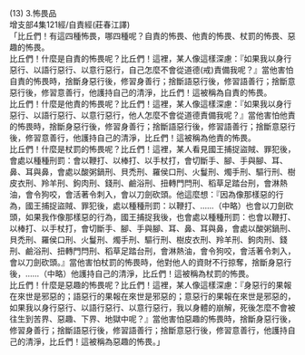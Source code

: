 (13) 3.怖畏品  
增支部4集121經/自責經(莊春江譯)  
「比丘們！有這四種怖畏，哪四種呢？自責的怖畏、他責的怖畏、杖罰的怖畏、惡趣的怖畏。  
比丘們！什麼是自責的怖畏呢？比丘們！這裡，某人像這樣深慮：『如果我以身行惡行、以語行惡行、以意行惡行，自己怎麼不會從道德(戒)責備我呢？』當他害怕自責的怖畏時，捨斷身惡行後，修習身善行；捨斷語惡行後，修習語善行；捨斷意惡行後，修習意善行，他護持自己的清淨，比丘們！這被稱為自責的怖畏。  
比丘們！什麼是他責的怖畏呢？比丘們！這裡，某人像這樣深慮：『如果我以身行惡行、以語行惡行、以意行惡行，他人怎麼不會從道德責備我呢？』當他害怕他責的怖畏時，捨斷身惡行後，修習身善行；捨斷語惡行後，修習語善行；捨斷意惡行後，修習意善行，他護持自己的清淨，比丘們！這被稱為他責的怖畏。  
比丘們！什麼是杖罰的怖畏呢？比丘們！這裡，某人看見國王捕捉盜賊、罪犯後，會處以種種刑罰：會以鞭打、以棒打、以手杖打，會切斷手、腳、手與腳、耳、鼻、耳與鼻，會處以酸粥鍋刑、貝禿刑、羅侯口刑、火鬘刑、燭手刑、驅行刑、樹皮衣刑、羚羊刑、鉤肉刑、錢刑、鹼浴刑、扭轉門閂刑、稻草足踏台刑，會淋熱油，會令狗咬，會活著令刺入，會以刀劍砍頭。他這麼想：『因為像那樣惡的行為，國王捕捉盜賊、罪犯後，處以種種刑罰：以鞭打、……（中略）也會以刀劍砍頭，如果我作像那樣惡的行為，國王捕捉我後，也會處以種種刑罰：也會以鞭打、以棒打、以手杖打，會切斷手、腳、手與腳、耳、鼻、耳與鼻，會處以酸粥鍋刑、貝禿刑、羅侯口刑、火鬘刑、燭手刑、驅行刑、樹皮衣刑、羚羊刑、鉤肉刑、錢刑、鹼浴刑、扭轉門閂刑、稻草足踏台刑，會淋熱油，會令狗咬，會活著令刺入，會以刀劍砍頭。』當他害怕杖罰的怖畏時，他對他人的資財不行掠奪，捨斷身惡行後，……（中略）他護持自己的清淨，比丘們！這被稱為杖罰的怖畏。  
比丘們！什麼是惡趣的怖畏呢？比丘們！這裡，某人像這樣深慮：『身惡行的果報在來世是邪惡的；語惡行的果報在來世是邪惡的；意惡行的果報在來世是邪惡的，如果我以身行惡行、以語行惡行、以意行惡行，我以身體的崩解，死後怎麼不會被往生到苦界、惡趣、下界、地獄中呢？』當他害怕惡趣的怖畏時，捨斷身惡行後，修習身善行；捨斷語惡行後，修習語善行；捨斷意惡行後，修習意善行，他護持自己的清淨，比丘們！這被稱為惡趣的怖畏。」  
  
  
